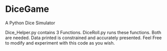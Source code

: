 # DiceGame
A Python Dice Simulator

Dice_Helper.py contains 3 Functions. 
DiceRoll.py runs these functions.
Both are needed.
Data printed is constrained and accurately presented.
Feel Free to modify and experiment with this code as you wish.
